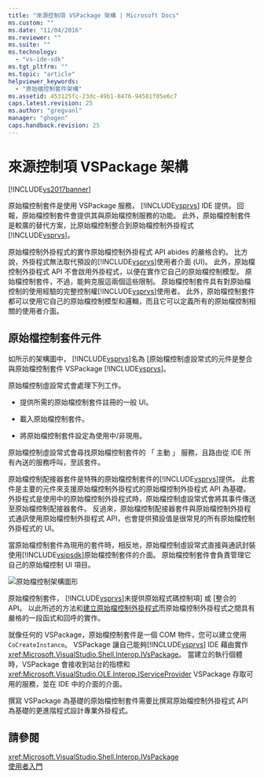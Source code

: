 ```yaml
---
title: "來源控制項 VSPackage 架構 | Microsoft Docs"
ms.custom: ""
ms.date: "11/04/2016"
ms.reviewer: ""
ms.suite: ""
ms.technology: 
  - "vs-ide-sdk"
ms.tgt_pltfrm: ""
ms.topic: "article"
helpviewer_keywords: 
  - "原始檔控制套件架構"
ms.assetid: 453125fc-23dc-49b1-8476-94581f05e6c7
caps.latest.revision: 25
ms.author: "gregvanl"
manager: "ghogen"
caps.handback.revision: 25
---
```

# 來源控制項 VSPackage 架構
[!INCLUDE[vs2017banner](../../code-quality/includes/vs2017banner.md)]

原始檔控制套件是使用 VSPackage 服務， [!INCLUDE[vsprvs](../../code-quality/includes/vsprvs_md.md)] IDE 提供。  回報，原始檔控制套件會提供其與原始檔控制服務的功能。  此外，原始檔控制套件是較廣的替代方案，比原始檔控制整合到原始檔控制外掛程式[!INCLUDE[vsprvs](../../code-quality/includes/vsprvs_md.md)]。  
  
 原始檔控制外掛程式的實作原始檔控制外掛程式 API abides 的嚴格合約。  比方說，外掛程式無法取代預設的[!INCLUDE[vsprvs](../../code-quality/includes/vsprvs_md.md)]使用者介面 \(UI\)。  此外，原始檔控制外掛程式 API 不會啟用外掛程式，以便在實作它自己的原始檔控制模型。  原始檔控制套件，不過，能夠克服這兩個這些限制。  原始檔控制套件具有對原始檔控制的使用經驗的完整控制權[!INCLUDE[vsprvs](../../code-quality/includes/vsprvs_md.md)]使用者。  此外，原始檔控制套件都可以使用它自己的原始檔控制模型和邏輯，而且它可以定義所有的原始檔控制相關的使用者介面。  
  
## 原始檔控制套件元件  
 如所示的架構圖中， [!INCLUDE[vsprvs](../../code-quality/includes/vsprvs_md.md)]名為 \[原始檔控制虛設常式的元件是整合與原始檔控制套件 VSPackage [!INCLUDE[vsprvs](../../code-quality/includes/vsprvs_md.md)]。  
  
 原始檔控制虛設常式會處理下列工作。  
  
-   提供所需的原始檔控制套件註冊的一般 UI。  
  
-   載入原始檔控制套件。  
  
-   將原始檔控制套件設定為使用中\/非現用。  
  
 原始檔控制虛設常式會尋找原始檔控制套件的 「 主動 」 服務，且路由從 IDE 所有內送的服務呼叫，至該套件。  
  
 原始檔控制配接器套件是特殊的原始檔控制套件的[!INCLUDE[vsprvs](../../code-quality/includes/vsprvs_md.md)]提供。  此套件是主要的元件來支援原始檔控制外掛程式的原始檔控制外掛程式 API 為基礎。  外掛程式是使用中的原始檔控制外掛程式時，原始檔控制虛設常式會將其事件傳送至原始檔控制配接器套件。  反過來，原始檔控制配接器套件與原始檔控制外掛程式通訊使用原始檔控制外掛程式 API，也會提供預設值是很常見的所有原始檔控制外掛程式的 UI。  
  
 當原始檔控制套件為現用的套件時，相反地，原始檔控制虛設常式直接與通訊封裝使用[!INCLUDE[vsipsdk](../../extensibility/includes/vsipsdk_md.md)]原始檔控制套件的介面。  原始檔控制套件會負責管理它自己的原始檔控制 UI 項目。  
  
 ![原始檔控制架構圖形](../../extensibility/internals/media/vsipsccarch.png "VSIPSCCArch")  
  
 原始檔控制套件， [!INCLUDE[vsprvs](../../code-quality/includes/vsprvs_md.md)]未提供原始程式碼控制項\] 或 \[整合的 API。  以此所述的方法和[建立原始檔控制外掛程式](../../extensibility/internals/creating-a-source-control-plug-in.md)而原始檔控制外掛程式之間具有嚴格的一段函式和回呼的實作。  
  
 就像任何的 VSPackage，原始檔控制套件是一個 COM 物件，您可以建立使用`CoCreateInstance`。  VSPackage 讓自己能夠[!INCLUDE[vsprvs](../../code-quality/includes/vsprvs_md.md)] IDE 藉由實作<xref:Microsoft.VisualStudio.Shell.Interop.IVsPackage>。  當建立的執行個體時，VSPackage 會接收到站台的指標和<xref:Microsoft.VisualStudio.OLE.Interop.IServiceProvider> VSPackage 存取可用的服務，並在 IDE 中的介面的介面。  
  
 撰寫 VSPackage 為基礎的原始檔控制套件需要比撰寫原始檔控制外掛程式 API 為基礎的更進階程式設計專業外掛程式。  
  
## 請參閱  
 <xref:Microsoft.VisualStudio.Shell.Interop.IVsPackage>   
 [使用者入門](../../extensibility/internals/getting-started-with-source-control-vspackages.md)